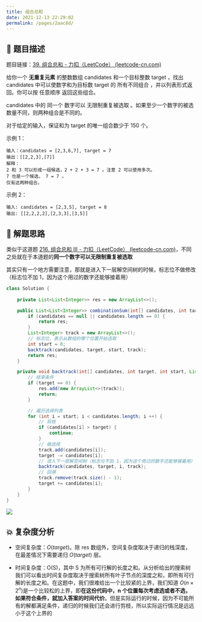 ```yaml
---
title: 组合总和
date: 2021-12-13 22:29:02
permalink: /pages/2aac8d/
---
```


## 📃 题目描述

题目链接：[39. 组合总和 - 力扣（LeetCode） (leetcode-cn.com)](https://leetcode-cn.com/problems/combination-sum/)

给你一个 **无重复元素** 的整数数组 candidates 和一个目标整数 target ，找出 candidates 中可以使数字和为目标数 target 的 所有不同组合 ，并以列表形式返回。你可以按 任意顺序 返回这些组合。

candidates 中的 同一个 数字可以 无限制重复被选取 。如果至少一个数字的被选数量不同，则两种组合是不同的。 

对于给定的输入，保证和为 target 的唯一组合数少于 150 个。

示例 1：

```
输入：candidates = [2,3,6,7], target = 7
输出：[[2,2,3],[7]]
解释：
2 和 3 可以形成一组候选，2 + 2 + 3 = 7 。注意 2 可以使用多次。
7 也是一个候选， 7 = 7 。
仅有这两种组合。
```

示例 2：

```
输入: candidates = [2,3,5], target = 8
输出: [[2,2,2,2],[2,3,3],[3,5]]
```

## 🔔 解题思路

类似于这道题 [216. 组合总和 III - 力扣（LeetCode） (leetcode-cn.com)](https://leetcode-cn.com/problems/combination-sum-iii/)，不同之处就在于本道题的**同一个数字可以无限制重复被选取**

其实只有一个地方需要注意，那就是进入下一层解空间树的时候，标志位不做修改（标志位不加 1，因为这个用过的数字还能够接着用）


```java
class Solution {
    
    private List<List<Integer>> res = new ArrayList<>();

    public List<List<Integer>> combinationSum(int[] candidates, int target) {
        if (candidates == null || candidates.length == 0) {
            return res;
        }
        List<Integer> track = new ArrayList<>();
        // 标志位，表示从数组的哪个位置开始选取
        int start = 0;
        backtrack(candidates, target, start, track);
        return res;
    }

    private void backtrack(int[] candidates, int target, int start, List<Integer> track) {
        // 结束条件
        if (target == 0) {
            res.add(new ArrayList<>(track));
            return;
        }

        // 遍历选择列表
        for (int i = start; i < candidates.length; i ++) {
            // 剪枝
            if (candidates[i] > target) {
                continue;
            }
            // 做选择
            track.add(candidates[i]);
            target -= candidates[i];
            // 进入下一层解空间树（标志位不加 1，因为这个用过的数字还能够接着用）
            backtrack(candidates, target, i, track);
            // 回溯
            track.remove(track.size() - 1);
            target += candidates[i];
        }
    }
}
```

![](https://cs-wiki.oss-cn-shanghai.aliyuncs.com/img/20211213224827.png)

## 💥 复杂度分析

- 空间复杂度：*O*(*target*)。除 res 数组外，空间复杂度取决于递归的栈深度，在最差情况下需要递归 *O*(*target*) 层。

- 时间复杂度：O(S)，其中 S 为所有可行解的长度之和。从分析给出的搜索树我们可以看出时间复杂度取决于搜索树所有叶子节点的深度之和，即所有可行解的长度之和。在这题中，我们很难给出一个比较紧的上界，我们知道 $O(n \times 2^n)$​​ 是一个比较松的上界，即**在这份代码中，n 个位置每次考虑选或者不选，如果符合条件，就加入答案的时间代价**。但是实际运行的时候，因为不可能所有的解都满足条件，递归的时候我们还会进行剪枝，所以实际运行情况是远远小于这个上界的

  

